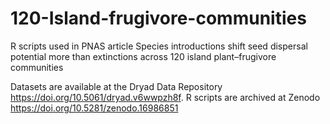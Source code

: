# 120-Island-frugivore-communities
R scripts used in PNAS article Species introductions shift seed dispersal potential more than extinctions across 120 island plant–frugivore communities

Datasets are available at the Dryad Data Repository https://doi.org/10.5061/dryad.v6wwpzh8f. R scripts are archived at Zenodo https://doi.org/10.5281/zenodo.16986851

